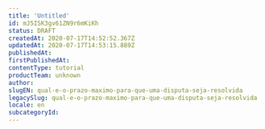 ```yaml
---
title: 'Untitled'
id: mJ5ISK3gv61ZN9r6mKiKh
status: DRAFT
createdAt: 2020-07-17T14:52:52.367Z
updatedAt: 2020-07-17T14:53:15.889Z
publishedAt: 
firstPublishedAt: 
contentType: tutorial
productTeam: unknown
author: 
slugEN: qual-e-o-prazo-maximo-para-que-uma-disputa-seja-resolvida
legacySlug: qual-e-o-prazo-maximo-para-que-uma-disputa-seja-resolvida
locale: en
subcategoryId: 
---
```



